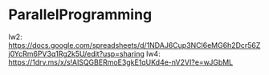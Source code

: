 # ParallelProgramming
lw2: https://docs.google.com/spreadsheets/d/1NDAJ6Cup3NCl6eMG6h2Dcr56Zj0YcRm6PV3q1Rg2k5U/edit?usp=sharing
lw4: https://1drv.ms/x/s!AlSQGBERmoE3gkE1qUKd4e-nV2VI?e=wJGbML
